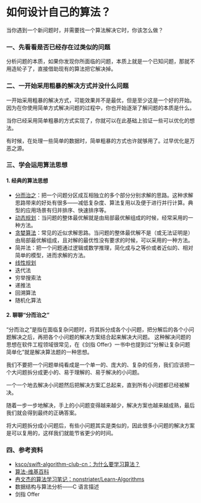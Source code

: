 # 如何设计自己的算法？

当你遇到一个新问题时，并需要找一个算法解决它时，你该怎么做？

### 一、先看看是否已经存在过类似的问题

分析问题的本质，如果你发现你所面临的问题，本质上就是一个已知问题，那就不用造轮子了，直接借助现有的算法把它解决掉。

### 二、一开始采用粗暴的解决方式并没什么问题

一开始采用粗暴的解决方式，可能效果并不是最优，但是至少这是一个好的开始。因为在你使用简单方式解决问题的过程中，你也开始逐渐了解问题的本质是什么。

当你已经采用简单粗暴的方式实现了，你就可以在此基础上验证一些可以优化的想法。

有时候，在处理一些简单的数据时，简单粗暴的方式也许就够用了。过早优化是万恶之源。

### 三、学会运用算法思想
#### 1. 经典的算法思想
- [分而治之](https://zh.wikipedia.org/wiki/分治法)：把一个问题分区成互相独立的多个部分分别求解的思路。这种求解思路带来的好处有很多——减低复杂度、算法复用以及便于进行并行计算。典型的应用场景有归并排序、快速排序等。
- [动态规划](https://zh.wikipedia.org/wiki/动态规划)：当问题的整体最优解就是由局部最优解组成的时候，经常采用的一种方法。
- [贪婪算法](https://zh.wikipedia.org/wiki/贪心法)：常见的近似求解思路。当问题的整体最优解不是（或无法证明是）由局部最优解组成，且对解的最优性没有要求的时候，可以采用的一种方法。
- 简并法：把一个问题通过逻辑或数学推理，简化成与之等价或者近似的、相对简单的模型，进而求解的方法。
- [线性规划](https://zh.wikipedia.org/wiki/线性规划)
- 迭代法
- 穷举搜索法
- 递推法
- 回溯算法
- 随机化算法

#### 2. 聊聊“分而治之”

“分而治之”是指在面临复杂问题时，将其拆分成各个小问题，把分解后的各个小问题解决之后，再把各个小问题的解决方案结合起来解决大问题。
这种解决问题的思想在软件工程领域很常见，在《剑指 Offer》一书中也提到过“分解让复杂问题简单化”就是解决算法题的一种思想。

我们不要把一个问题单纯看成是一个单一的、庞大的、复杂的任务，我们应该把一个大问题拆分成更小的、易于理解的、易于解决的小问题。

一个一个地去解决小问题然后把解决方案汇总起来，直到所有小问题都已经被解决。

随着一步一步地解决，手上的小问题变得越来越少，解决方案也越来越成熟，最后我们就会得到最终的正确答案。

将大问题拆分成小问题后，有些小问题其实是类似的，因此很多小问题的解决方案是可以复用的，这样我们就能节省更少的时间。


### 四、参考资料
- [ksco/swift-algorithm-club-cn：为什么要学习算法？](https://github.com/ksco/swift-algorithm-club-cn/blob/master/Why%20Algorithms.markdown)
- [算法-维基百科](https://zh.wikipedia.org/wiki/算法#.E5.A4.8D.E6.9D.82.E5.BA.A6)
- [冉文杰的算法学习笔记：nonstriater/Learn-Algorithms](https://github.com/nonstriater/Learn-Algorithms)
- 数据结构与算法分析——C 语言描述
- 剑指 Offer

